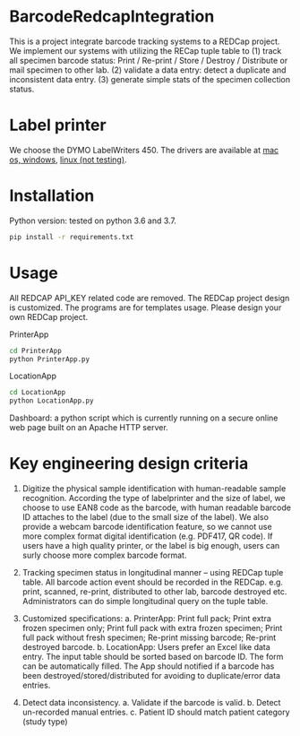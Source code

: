 # BarcodeRedcapIntegration

This is a project integrate barcode tracking systems to a REDCap project. We implement our systems with utilizing the RECap tuple table to 
(1) track all specimen barcode status: Print / Re-print / Store / Destroy / Distribute or mail specimen to other lab.
(2) validate a data entry: detect a duplicate and inconsistent data entry.
(3) generate simple stats of the specimen collection status. 

# Label printer
We choose the DYMO LabelWriters 450. The drivers are available at [mac os, windows](https://www.dymo.com/en-US/compatibility-chart), [linux (not testing)](https://www.dymo.com/en-US/dymo-label-sdk-cups-linux-p?storeId=20051&catalogId=10551).

# Installation
Python version: tested on python 3.6 and 3.7.
```bash
pip install -r requirements.txt 
```

# Usage
All REDCAP API_KEY related code are removed. The REDCap project design is customized. The programs are for templates usage. Please design your own REDCap project.

PrinterApp
```bash
cd PrinterApp
python PrinterApp.py
```
LocationApp
```bash
cd LocationApp
python LocationApp.py
```
Dashboard: a python script which is currently running on a secure online web page built on an Apache HTTP server.

# Key engineering design criteria
1.	Digitize the physical sample identification with human-readable sample recognition. 
According the type of labelprinter and the size of label, we choose to use EAN8 code as the barcode, with human readable barcode ID attaches to the label (due to the small size of the label). We also provide a webcam barcode identification feature, so we cannot use more complex format digital identification (e.g. PDF417, QR code). If users have a high quality printer, or the label is big enough, users can surly choose more complex barcode format.

2.	Tracking specimen status in longitudinal manner – using REDCap tuple table. 
All barcode action event should be recorded in the REDCap. e.g. print, scanned, re-print, distributed to other lab, barcode destroyed etc. Administrators can do simple longitudinal query on the tuple table.

3.	Customized specifications:
a.	PrinterApp: Print full pack; Print extra frozen specimen only; Print full pack with extra frozen specimen; Print full pack without fresh specimen; Re-print missing barcode; Re-print destroyed barcode. 
b.	LocationApp: Users prefer an Excel like data entry. The input table should be sorted based on barcode ID. The form can be automatically filled. The App should notified if a barcode has been destroyed/stored/distributed for avoiding to duplicate/error data entries. 

4.	Detect data inconsistency.
a.	Validate if the barcode is valid.
b.	Detect un-recorded manual entries.
c.	Patient ID should match patient category (study type)